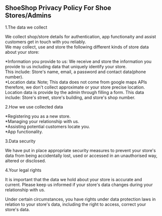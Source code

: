 ## ShoeShop Privacy Policy For Shoe Stores/Admins
1.The data we collect   

We collect shop/store details for authentication, app functionaity and assist customers get in touch with you reliably.  
We may collect, use and store the following different kinds of store data about your store:   

*Information you provide to us: We receive and store the information you provide to us including data that uniquely identify your store.  
This include:  Store's name, email, a password and contact data(phone number).  
*Location data: Note; This data does not come from google maps APIs therefore, we don't collect approximate or your store precise location.  
Location data is provide by the admin through filling a form. This data include: Store's street, store's building, and store's shop number.  

2.How we use collected data   

*Registering you as a new store.  
*Managing your relationship with us.  
*Assisting potential customers locate you.  
*App functionality.   

3.Data security   

We have put in place appropriate security measures to prevent your store's data from being accidentally lost,
used or accessed in an unauthorised way, altered or disclosed.    

4.Your legal rights    

It is important that the data we hold about your store is accurate and current.
Please keep us informed if your store's data changes during your relationship with us.

Under certain circumstances, you have rights under data protection laws in relation to your store's data,
including the right to access, correct your store's data.
